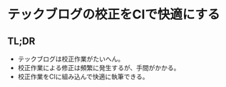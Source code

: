 # テックブログの校正をCIで快適にする

## TL;DR

* テックブログは校正作業がたいへん。
* 校正作業による修正は頻繁に発生するが、手間がかかる。
* 校正作業をCIに組み込んで快適に執筆できる。
